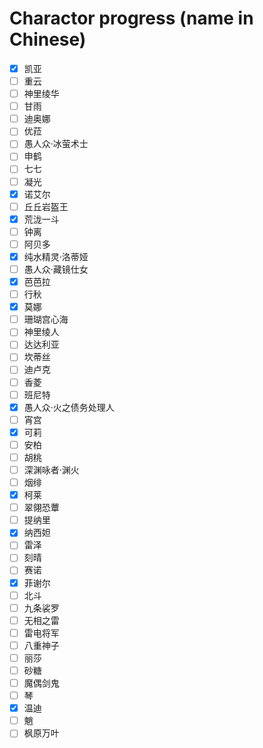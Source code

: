 # Charactor progress (name in Chinese)

- [X] 凯亚
- [ ] 重云
- [ ] 神里绫华
- [ ] 甘雨
- [ ] 迪奥娜
- [ ] 优菈
- [ ] 愚人众·冰萤术士
- [ ] 申鹤
- [ ] 七七
- [ ] 凝光
- [X] 诺艾尔
- [ ] 丘丘岩盔王
- [X] 荒泷一斗
- [ ] 钟离
- [ ] 阿贝多
- [X] 纯水精灵·洛蒂娅
- [ ] 愚人众·藏镜仕女
- [X] 芭芭拉
- [ ] 行秋
- [X] 莫娜
- [ ] 珊瑚宫心海
- [ ] 神里绫人
- [ ] 达达利亚
- [ ] 坎蒂丝
- [ ] 迪卢克
- [ ] 香菱
- [ ] 班尼特
- [X] 愚人众·火之债务处理人
- [ ] 宵宫
- [X] 可莉
- [ ] 安柏
- [ ] 胡桃
- [ ] 深渊咏者·渊火
- [ ] 烟绯
- [X] 柯莱
- [ ] 翠翎恐蕈
- [ ] 提纳里
- [X] 纳西妲
- [ ] 雷泽
- [ ] 刻晴
- [ ] 赛诺
- [X] 菲谢尔
- [ ] 北斗
- [ ] 九条裟罗
- [ ] 无相之雷
- [ ] 雷电将军
- [ ] 八重神子
- [ ] 丽莎
- [ ] 砂糖
- [ ] 魔偶剑鬼
- [ ] 琴
- [X] 温迪
- [ ] 魈
- [ ] 枫原万叶